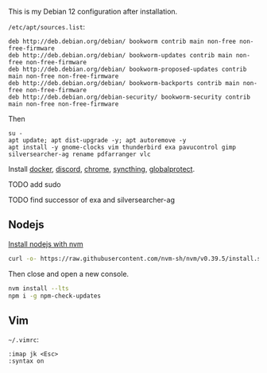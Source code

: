 This is my Debian 12 configuration after installation.


`/etc/apt/sources.list`:

```
deb http://deb.debian.org/debian/ bookworm contrib main non-free non-free-firmware
deb http://deb.debian.org/debian/ bookworm-updates contrib main non-free non-free-firmware
deb http://deb.debian.org/debian/ bookworm-proposed-updates contrib main non-free non-free-firmware
deb http://deb.debian.org/debian/ bookworm-backports contrib main non-free non-free-firmware
deb http://deb.debian.org/debian-security/ bookworm-security contrib main non-free non-free-firmware
```

Then

```
su -
apt update; apt dist-upgrade -y; apt autoremove -y
apt install -y gnome-clocks vim thunderbird exa pavucontrol gimp silversearcher-ag rename pdfarranger vlc
```

Install [docker](https://docs.docker.com/engine/install/debian/), [discord](https://discord.com/download), [chrome](https://www.google.com/chrome/dr/download/), [syncthing](https://syncthing.net/), [globalprotect](https://github.com/yuezk/GlobalProtect-openconnect).

TODO add sudo

TODO find successor of exa and silversearcher-ag

## Nodejs

[Install nodejs with nvm](https://github.com/nvm-sh/nvm#install--update-script)

```bash
curl -o- https://raw.githubusercontent.com/nvm-sh/nvm/v0.39.5/install.sh | bash
```
Then close and open a new console.

```bash
nvm install --lts
npm i -g npm-check-updates
```


## Vim

`~/.vimrc`: 
```
:imap jk <Esc>
:syntax on
```


